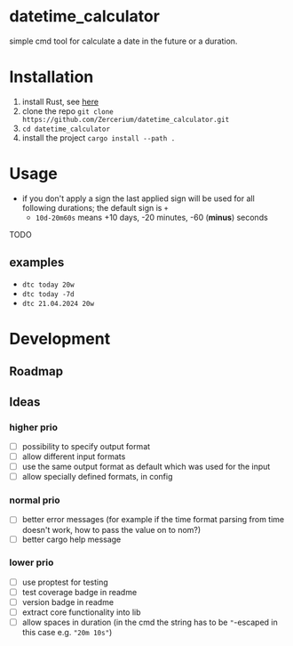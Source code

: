 # datetime_calculator

simple cmd tool for calculate a date in the future or a duration.

# Installation

1. install Rust, see [here](https://www.rust-lang.org/tools/install)
2. clone the repo `git clone https://github.com/Zercerium/datetime_calculator.git`
3. `cd datetime_calculator`
4. install the project `cargo install --path .`

# Usage

- if you don't apply a sign the last applied sign will be used for all following durations; the default sign is `+`
  - `10d-20m60s` means +10 days, -20 minutes, -60 (**minus**) seconds

TODO

## examples

- `dtc today 20w`
- `dtc today -7d`
- `dtc 21.04.2024 20w`

# Development

## Roadmap

## Ideas

### higher prio

- [ ] possibility to specify output format
- [ ] allow different input formats
- [ ] use the same output format as default which was used for the input
- [ ] allow specially defined formats, in config

### normal prio

- [ ] better error messages (for example if the time format parsing from time doesn't work, how to pass the value on to nom?)
- [ ] better cargo help message

### lower prio

- [ ] use proptest for testing
- [ ] test coverage badge in readme
- [ ] version badge in readme
- [ ] extract core functionality into lib
- [ ] allow spaces in duration (in the cmd the string has to be `"`-escaped in this case e.g. `"20m 10s"`)
